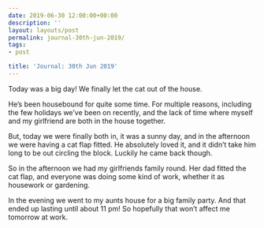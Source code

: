 ```yaml
---
date: 2019-06-30 12:00:00+00:00
description: ''
layout: layouts/post
permalink: journal-30th-jun-2019/
tags:
- post

title: 'Journal: 30th Jun 2019'
---
```


<p>Today was a big day! We finally let the cat out of the house.</p>
<p>He&#8217;s been housebound for quite some time. For multiple reasons, including the few holidays we&#8217;ve been on recently, and the lack of time where myself and my girlfriend are both in the house together.</p>
<p>But, today we were finally both in, it was a sunny day, and in the afternoon we were having a cat flap fitted. He absolutely loved it, and it didn&#8217;t take him long to be out circling the block. Luckily he came back though.</p>
<p>So in the afternoon we had my girlfriends family round. Her dad fitted the cat flap, and everyone was doing some kind of work, whether it as housework or gardening.</p>
<p>In the evening we went to my aunts house for a big family party. And that ended up lasting until about 11 pm! So hopefully that won&#8217;t affect me tomorrow at work.</p>
